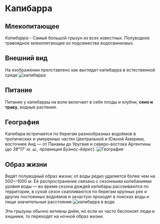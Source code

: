 # Капибарра

## Млекопитающее 

*Капибарра*  - Самый большой грызун из всех известных. Полуводное травоядное млекопитающее из подсемества водосвинковых.

## Внешний вид

На изображении прелставлено как выглядет капибарра в естественной среде ![капибарра](123.jpg)

## Питание

Питание у капибарры на воле включает в себя плоды и клубни, **сено и траву**, водные растения.

## География

Капибара встречается по берегам разнообразных водоёмов в тропических и умеренных частях Центральной и Южной Америки, восточнее Анд — от Панамы до Уругвая и северо-востока Аргентины (*до 38°17' ю. ш., провинция Буэнос-Айрес*). 
![География](111.png)

## Образ жизни 

Ведёт полуводный образ жизни; от воды редко удаляется более чем на 500—1000 м. Её распространение связано с сезонными колебаниями уровня воды — во время сезона дождей капибары рассеиваются по территории, в сухой сезон скапливаются по берегам крупных рек и других постоянных водоёмов и зачастую проходят в поисках воды и пищи значительные расстояния ![капибарра в воде](222.jpg).

Эти грызуны обычно активны днём, но если их часто беспокоят люди и хищники, то переходят на ночной образ жизни.